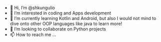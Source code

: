 - 👋 Hi, I’m @shkungulio
- 👀 I’m interested in coding and Apps development
- 🌱 I’m currently learning Kotlin and Android, but also I would not mind to dive onto other OOP languages like java to learn more!
- 💞️ I’m looking to collaborate on Python projects
- 📫 How to reach me ...

<!---
shkungulio/shkungulio is a ✨ special ✨ repository because its `README.md` (this file) appears on your GitHub profile.
You can click the Preview link to take a look at your changes.
--->
